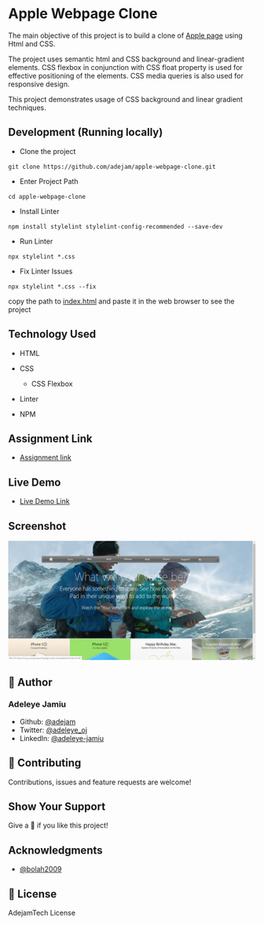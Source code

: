 # Apple Webpage Clone
The main objective of this project is to build a clone of [Apple page](https://web.archive.org/web/20140301004610/http://www.apple.com/) using Html and CSS.

The project uses semantic html and CSS background and linear-gradient elements. CSS flexbox in conjunction with CSS float property is used for effective positioning of the elements. CSS media queries is also used for responsive design.

This project demonstrates usage of CSS background and linear gradient techniques.

## Development (Running locally)
- Clone the project

 ```
git clone https://github.com/adejam/apple-webpage-clone.git
```

- Enter Project Path

```
cd apple-webpage-clone
```

- Install Linter

```
npm install stylelint stylelint-config-recommended --save-dev
```

- Run Linter

```
npx stylelint *.css
```

- Fix Linter Issues

```
npx stylelint *.css --fix
```

copy the path to [index.html](https://adejam.github.io/apple-webpage-clone/index.html) and paste it in the web browser to see the project
 
## Technology Used

- HTML

- CSS

   - CSS Flexbox

- Linter

- NPM


## Assignment Link
- [Assignment link](https://www.theodinproject.com/courses/html5-and-css3/lessons/building-with-backgrounds-and-gradients?ref=lnav)

## Live Demo
- [Live Demo Link](https://adejam.github.io/apple-webpage-clone/index.html)

## Screenshot
![Apple page clone](/images/screenshot.png)


## :bust_in_silhouette: Author
### Adeleye Jamiu
- Github: [@adejam](http://github.com/adejam)
- Twitter: [@adeleye_oj](https://twitter.com/Adeleye_oj)
- LinkedIn: [@adeleye-jamiu](https://linkedin.com/in/adeleye-jamiu-6747061a3)

## :handshake: Contributing
Contributions, issues and feature requests are welcome!


## Show Your Support
Give a :star2: if you like this project!


## Acknowledgments
- [@bolah2009](http://github.com/bolah2009)

## :memo: License

AdejamTech License
